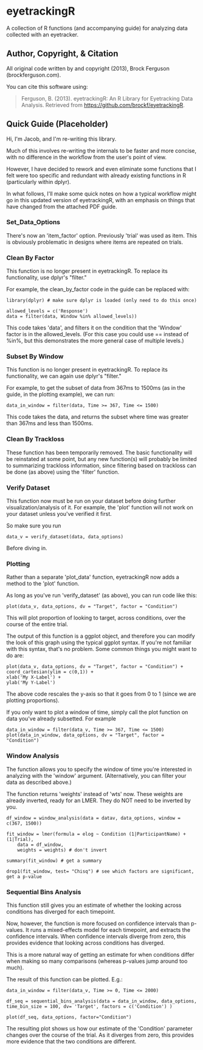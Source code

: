 eyetrackingR
=====================================

A collection of R functions (and accompanying guide) for analyzing data collected with an eyetracker.

## Author, Copyright, & Citation

All original code written by and copyright (2013), Brock Ferguson (brockferguson.com).

You can cite this software using:

> Ferguson, B. (2013). eyetrackingR: An R Library for Eyetracking Data Analysis. Retrieved from https://github.com/brockf/eyetrackingR.


## Quick Guide (Placeholder)

Hi, I'm Jacob, and I'm re-writing this library.

Much of this involves re-writing the internals to be faster and more concise, with no difference in the workflow from the user's point of view.

However, I have decided to rework and even eliminate some functions that I felt were too specific and redundant with already existing functions in R (particularly within dplyr).

In what follows, I'll make some quick notes on how a typical workflow might go in this updated version of eyetrackingR, with an emphasis on things that have changed from the attached PDF guide. 

### Set_Data_Options

There's now an 'item_factor' option. Previously 'trial' was used as item. This is obviously problematic in designs where  items are repeated on trials.

### Clean By Factor

This function is no longer present in eyetrackingR. To replace its functionality, use dplyr's "filter."

For example, the clean_by_factor code in the guide can be replaced with:

```
library(dplyr) # make sure dplyr is loaded (only need to do this once)

allowed_levels = c('Response')
data = filter(data, Window %in% allowed_levels))
```

This code takes 'data', and filters it on the condition that the 'Window' factor is in the allowed_levels. (For this case you could use == instead of %in%, but this demonstrates the more general case of multiple levels.)

### Subset By Window

This function is no longer present in eyetrackingR. To replace its functionality, we can again use dplyr's "filter."

For example, to get the subset of data from 367ms to 1500ms (as in the guide, in the plotting example), we can run:

```
data_in_window = filter(data, Time >= 367, Time <= 1500)
```

This code takes the data, and returns the subset where time was greater than 367ms and less than 1500ms.

### Clean By Trackloss

These function has been temporarily removed. The basic functionality will be reinstated at some point, but any new function(s) will probably be limited to summarizing trackloss information, since filtering based on trackloss can be done (as above) using the 'filter' function.

### Verify Dataset

This function now must be run on your dataset before doing further visualization/analysis of it. For example, the 'plot' function will not work on your dataset unless you've verified it first.

So make sure you run

```
data_v = verify_dataset(data, data_options)
```

Before diving in.

### Plotting

Rather than a separate 'plot_data' function, eyetrackingR now adds a method to the 'plot' function.

As long as you've run 'verify_dataset' (as above), you can run code like this:

```
plot(data_v, data_options, dv = "Target", factor = "Condition") 
```

This will plot proportion of looking to target, across conditions, over the course of the entire trial. 

The output of this function is a ggplot object, and therefore you can modify the look of this graph using the typical ggplot syntax. If you're not familiar with this syntax, that's no problem. Some common things you might want to do are:

```
plot(data_v, data_options, dv = "Target", factor = "Condition") +
coord_cartesian(ylim = c(0,1)) +
xlab('My X-Label') +
ylab('My Y-Label')
```

The above code rescales the y-axis so that it goes from 0 to 1 (since we are plotting proportions).

If you only want to plot a window of time, simply call the plot function on data you've already subsetted. For example

```
data_in_window = filter(data_v, Time >= 367, Time <= 1500)
plot(data_in_window, data_options, dv = "Target", factor = "Condition")
```

### Window Analysis

The function allows you to specify the window of time you're interested in analyzing with the 'window' argument. (Alternatively, you can filter your data as described above.)

The function returns 'weights' instead of 'wts' now. These weights are already inverted, ready for an LMER. They do NOT need to be inverted by you.

```
df_window = window_analysis(data = datav, data_options, window = c(367, 1500))

fit_window = lmer(formula = elog ~ Condition (1|ParticipantName) + (1|Trial), 
    data = df_window, 
    weights = weights) # don't invert

summary(fit_window) # get a summary

drop1(fit_window, test= "Chisq") # see which factors are significant, get a p-value
```

### Sequential Bins Analysis

This function still gives you an estimate of whether the looking across conditions has diverged for each timepoint.

Now, however, the function is more focused on confidence intervals than p-values. It runs a mixed-effects model for each timepoint, and extracts the confidence intervals. When confidence intervals diverge from zero, this provides evidence that looking across conditions has diverged.

This is a more natural way of getting an estimate for when conditions differ when making so many comparisons (whereas p-values jump around too much).

The result of this function can be plotted. E.g.:

```
data_in_window = filter(data_v, Time >= 0, Time <= 2000)

df_seq = sequential_bins_analysis(data = data_in_window, data_options, time_bin_size = 100, dv= 'Target', factors = c('Condition') )

plot(df_seq, data_options, factor="Condition")
```

The resulting plot shows us how our estimate of the 'Condition' parameter changes over the course of the trial. As it diverges from zero, this provides more evidence that the two conditions are different.




